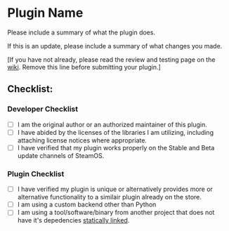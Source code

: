 # Plugin Name

Please include a summary of what the plugin does.

If this is an update, please include a summary of what changes you made.

[If you have not already, please read the review and testing page on the [wiki](https://deckbrew.xyz/en/plugin-dev/review-and-testing). Remove this line before submitting your plugin.]

## Checklist:

### Developer Checklist

- [ ] I am the original author or an authorized maintainer of this plugin.
- [ ] I have abided by the licenses of the libraries I am utilizing, including attaching license notices where appropriate.
- [ ] I have verified that my plugin works properly on the Stable and Beta update channels of SteamOS.

### Plugin Checklist

- [ ] I have verified my plugin is unique or alternatively provides more or alternative functionality to a similair plugin already on the store.
- [ ] I am using a custom backend other than Python
- [ ] I am using a tool/software/binary from another project that does not have it's depedencies [statically linked](https://en.wikipedia.org/wiki/Static_library).
